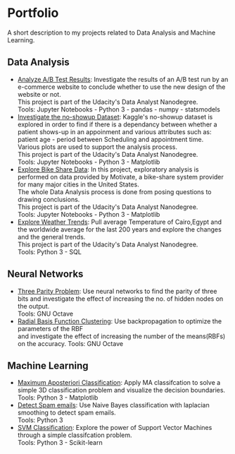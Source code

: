 # Portfolio
A short description to my projects related to Data Analysis and Machine Learning.

## Data Analysis
- [Analyze A/B Test Results](%5BDAND%5DAnalyze%20A%7CB%20Test%20Results/%5BDAND%5Danalyze_ab_test_results_notebook.ipynb): Investigate the results of an A/B test run by an e-commerce website to conclude whether to use the new design of the website or not.<br>
This project is part of the Udacity's Data Analyst Nanodegree.<br>
Tools: Jupyter Notebooks - Python 3 - pandas - numpy - statsmodels
- [Investigate the no-showup Dataset](%5BDAND%5DInvestigate%20the%20no-showup%20Dataset/%5BDAND%5Dinvestigate-a-dataset.ipynb): Kaggle's no-showup dataset is explored in order to find if there is a dependancy between whether a patient shows-up in an appoinment and various attributes such as: patient age - period between Scheduling and appointment time.<br>
Various plots are used to support the analysis process.<br>
This project is part of the Udacity's Data Analyst Nanodegree.<br>
Tools: Jupyter Notebooks - Python 3 - Matplotlib
- [Explore Bike Share Data](%5BDAND%5DExplore%20Bike%20Share%20Data/%5BDAND%5Dbike_share_analysis.ipynb): In this project, exploratory analysis is performed on data provided by Motivate, a bike-share system provider for many major cities in the United States.<br>
The whole Data Analysis process is done from posing questions to drawing conclusions.<br>
This project is part of the Udacity's Data Analyst Nanodegree.<br>
Tools: Jupyter Notebooks - Python 3 - Matplotlib
- [Explore Weather Trends](%5BDAND%5DExplore%20Weather%20Trends/%5BDAND%5Dexplore_weather_trends.py): Pull average Temperature of Cairo,Egypt and the worldwide average for the last 200 years and explore the changes and the general trends.<br>
This project is part of the Udacity's Data Analyst Nanodegree.<br>
Tools: Python 3 - SQL

## Neural Networks
- [Three Parity Problem](%5BNN%5DThree%20Parity%20Problem/solveThreeParityProblem.m): Use neural networks to find the parity of three bits and investigate the effect of increasing the no. of hidden nodes on the output.<br>
Tools: GNU Octave
- [Radial Basis Function Clustering](%5BNN%5DRadial%20Basis%20Functions/solveDBmoonProblem.m): Use backpropagation to optimize the parameters of the RBF<br>
and investigate the effect of increasing the number of the means(RBFs) on the accuracy.
Tools: GNU Octave

## Machine Learning
- [Maximum Aposteriori Classification](%5BML%5DMAP%20classification/MAP_classification.py): Apply MA classifcation to solve a simple 3D classification problem 
and visualize the decision boundaries.<br>
Tools: Python 3 - Matplotlib
- [Detect Spam emails](%5BML%5DDetect%20spam%20mails/NaiveBayes.py): Use Naive Bayes classification with laplacian smoothing to detect spam emails.<br>
Tools: Python 3
- [SVM Classification](%5BML%5DSupport%20Vector%20Machines/SVM.py): Explore the power of Support Vector Machines through a simple classifcation problem.<br>
Tools: Python 3 - Scikit-learn
